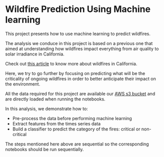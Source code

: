 # Wildfire Prediction Using Machine learning

This project presents how to use machine learning to predict wildfires.

The analysis we conduce in this project is based on a previous one that aimed at understanding how wildfires impact everything from air quality to solar irradiance in California.

Check out [this article](https://www.atoti.io/articles/california-wildfires-and-solar-irradiance) to know more about wildfires in California. 

Here, we try to go further by focusing on predicting what will be the criticality of ongoing wildfires in order to better anticipate their impact on the environment.

All the data required for this project are available our [AWS s3 bucket](https://s3.eu-west-3.amazonaws.com/data.atoti.io/notebooks/ca-solar/) and are directly loaded when running the notebooks.

In this analysis, we demonstrate how to:

- Pre-process the data before performing machine learning
- Extract features from the times series data
- Build a classifier to predict the category of the fires: critical or non-critical

The steps mentioned here above are sequential so the corresponding notebooks should be run sequentially.
